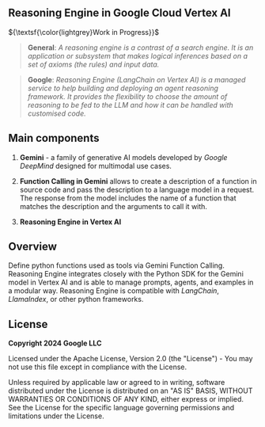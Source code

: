 ## Reasoning Engine in Google Cloud Vertex AI

${\textsf{\color{lightgrey}Work in Progress}}$

>**General**: *A reasoning engine is a contrast of a search engine. It is an application or subsystem that makes logical inferences based on a set of axioms (the rules) and input data.*

>**Google**: *Reasoning Engine (LangChain on Vertex AI) is a managed service to help building and deploying an agent reasoning framework. It provides the flexibility to choose the amount of reasoning to be fed to the LLM and how it can be handled with customised code.*

## Main components

1.   **Gemini** - a family of generative AI models developed by *Google DeepMind* designed for multimodal use cases.

2.   **Function Calling in Gemini** allows to create a description of a function in source code and pass the description to a language model in a request. The response from the model includes the name of a function that matches the description and the arguments to call it with.

3.   **Reasoning Engine in Vertex AI**

## Overview

Define python functions used as tools via Gemini Function Calling. Reasoning Engine integrates closely with the Python SDK for the Gemini model in Vertex AI and is able to manage prompts, agents, and examples in a modular way. Reasoning Engine is compatible with *LangChain*, *LlamaIndex*, or other python frameworks.

## License

**Copyright 2024 Google LLC**

Licensed under the Apache License, Version 2.0 (the "License") - You may not use this file except in compliance with the License.

Unless required by applicable law or agreed to in writing, software distributed under the License is distributed on an "AS IS" BASIS, WITHOUT WARRANTIES OR CONDITIONS OF ANY KIND, either express or implied. See the License for the specific language governing permissions and limitations under the License.

